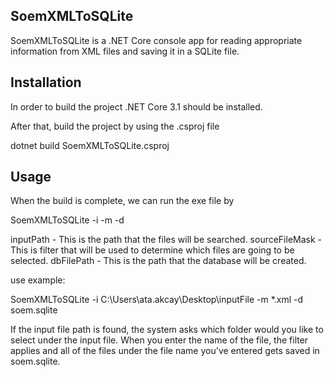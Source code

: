 ## SoemXMLToSQLite

SoemXMLToSQLite is a .NET Core console app for reading appropriate information 
from XML files and saving it in a SQLite file.

## Installation

In order to build the project .NET Core 3.1 should be installed.

After that, build the project by using the .csproj file

dotnet build SoemXMLToSQLite.csproj

## Usage

When the build is complete, we can run the exe file by

SoemXMLToSQLite -i <inputPath> -m <sourceFileMask> -d <dbFilePath>

inputPath - This is the path that the files will be searched.
sourceFileMask - This is filter that will be used to determine which 
                 files are going to be selected.
dbFilePath - This is the path that the database will be created.

use example:

SoemXMLToSQLite -i C:\Users\ata.akcay\Desktop\inputFile -m *.xml -d soem.sqlite

If the input file path is found, the system asks which folder would you like to
select under the input file.
When you enter the name of the file, the filter applies and all of the files
under the file name you've entered gets saved in soem.sqlite.